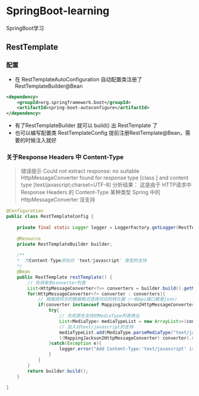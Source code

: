 # SpringBoot-learning
SpringBoot学习

##  RestTemplate
### 配置
- 在 RestTemplateAutoConfiguration 自动配置类注册了 RestTemplateBuilder@Bean
```xml
<dependency>
    <groupId>org.springframework.boot</groupId>
    <artifactId>spring-boot-autoconfigure</artifactId>
</dependency>
```
-  有了RestTemplateBuilder 就可以 build() 出 RestTemplate 了
-  也可以编写配置类 RestTemplateConfig 提前注册RestTemplate@Bean，需要的时候注入就好
### 关于Response Headers 中 Content-Type
> 错误提示  Could not extract response: no suitable HttpMessageConverter found for response type [class ] and content type [text/javascript;charset=UTF-8]
分析结果： 这是由于 HTTP请求中Response Headers 的 Content-Type 某种类型 Spring 中的HttpMessageConverter 没支持

```java
@Configuration
public class RestTemplateConfig {
    
	private final static Logger logger = LoggerFactory.getLogger(RestTemplateConfig.class);
    
    @Resource
    private RestTemplateBuilder builder;
	
    /**
    *  为Content-Type添加对 'text/javascript' 类型的支持
	*/
    @Bean
    public RestTemplate restTemplate() {
        // 先获取到converter列表
        List<HttpMessageConverter<?>> converters = builder.build().getMessageConverters();
        for(HttpMessageConverter<?> converter : converters){
            // 根据提供方的数据格式选择对应的转化器（一般api接口都是json）
            if(converter instanceof MappingJackson2HttpMessageConverter){
                try{
                    // 先将原先支持的MediaType列表拷出
                    List<MediaType> mediaTypeList = new ArrayList<>(converter.getSupportedMediaTypes());
                    // 加入对text/javascript的支持
                    mediaTypeList.add(MediaType.parseMediaType("text/javascript"));
                    ((MappingJackson2HttpMessageConverter) converter).setSupportedMediaTypes(mediaTypeList);
                }catch(Exception e){
                    logger.error("Add Content-Type:'text/javascript' is error", e);
                }
            }
        }
        return builder.build();
    }

}
```
